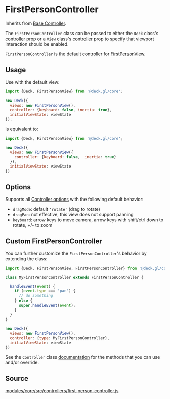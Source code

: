 # FirstPersonController

Inherits from [Base Controller](/docs/api-reference/core/controller.md).

The `FirstPersonController` class can be passed to either the `Deck` class's [controller](/docs/api-reference/core/deck.md#controller) prop or a `View` class's [controller](/docs/api-reference/core/view.md#controller) prop to specify that viewport interaction should be enabled.

`FirstPersonController` is the default controller for [FirstPersonView](/docs/api-reference/core/first-person-view.md).

## Usage

Use with the default view:

```js
import {Deck, FirstPersonView} from '@deck.gl/core';

new Deck({
  views: new FirstPersonView(),
  controller: {keyboard: false, inertia: true},
  initialViewState: viewState
});
```

is equivalent to:

```js
import {Deck, FirstPersonView} from '@deck.gl/core';

new Deck({
  views: new FirstPersonView({
    controller: {keyboard: false,  inertia: true}
  }),
  initialViewState: viewState
})
```

## Options

Supports all [Controller options](/docs/api-reference/core/controller.md#options) with the following default behavior:

- `dragMode`: default `'rotate'` (drag to rotate)
- `dragPan`: not effective, this view does not support panning
- `keyboard`: arrow keys to move camera, arrow keys with shift/ctrl down to rotate, +/- to zoom


## Custom FirstPersonController

You can further customize the `FirstPersonController`'s behavior by extending the class:

```js
import {Deck, FirstPersonView, FirstPersonController} from '@deck.gl/core';

class MyFirstPersonController extends FirstPersonController {

  handleEvent(event) {
    if (event.type === 'pan') {
      // do something
    } else {
      super.handleEvent(event);
    }
  }
}

new Deck({
  views: new FirstPersonView(),
  controller: {type: MyFirstPersonController},
  initialViewState: viewState
})
```

See the `Controller` class [documentation](/docs/api-reference/core/controller.md#methods) for the methods that you can use and/or override.


## Source

[modules/core/src/controllers/first-person-controller.js](https://github.com/visgl/deck.gl/tree/8.5-release/modules/core/src/controllers/first-person-controller.js)
